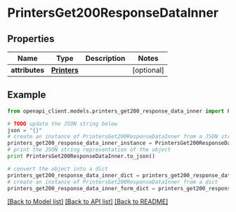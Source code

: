 # PrintersGet200ResponseDataInner


## Properties
Name | Type | Description | Notes
------------ | ------------- | ------------- | -------------
**attributes** | [**Printers**](Printers.md) |  | [optional] 

## Example

```python
from openapi_client.models.printers_get200_response_data_inner import PrintersGet200ResponseDataInner

# TODO update the JSON string below
json = "{}"
# create an instance of PrintersGet200ResponseDataInner from a JSON string
printers_get200_response_data_inner_instance = PrintersGet200ResponseDataInner.from_json(json)
# print the JSON string representation of the object
print PrintersGet200ResponseDataInner.to_json()

# convert the object into a dict
printers_get200_response_data_inner_dict = printers_get200_response_data_inner_instance.to_dict()
# create an instance of PrintersGet200ResponseDataInner from a dict
printers_get200_response_data_inner_form_dict = printers_get200_response_data_inner.from_dict(printers_get200_response_data_inner_dict)
```
[[Back to Model list]](../README.md#documentation-for-models) [[Back to API list]](../README.md#documentation-for-api-endpoints) [[Back to README]](../README.md)


